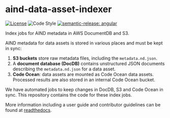 # aind-data-asset-indexer

[![License](https://img.shields.io/badge/license-MIT-brightgreen)](LICENSE)
![Code Style](https://img.shields.io/badge/code%20style-black-black)
[![semantic-release: angular](https://img.shields.io/badge/semantic--release-angular-e10079?logo=semantic-release)](https://github.com/semantic-release/semantic-release)

Index jobs for AIND metadata in AWS DocumentDB and S3.

AIND metadata for data assets is stored in various places and must be
kept in sync:

1. **S3 buckets** store raw metadata files, including the ``metadata.nd.json``.
2. A **document database (DocDB)** contains unstructured JSON
   documents describing the ``metadata.nd.json`` for a data asset.
3. **Code Ocean**: data assets are mounted as Code Ocean data assets.
   Processed results are also stored in an internal Code Ocean bucket.

We have automated jobs to keep changes in DocDB, S3 and Code Ocean in sync.
This repository contains the code for these index jobs.

More information including a user guide and contributor guidelines can be found at [readthedocs](https://aind-data-asset-indexer.readthedocs.io).